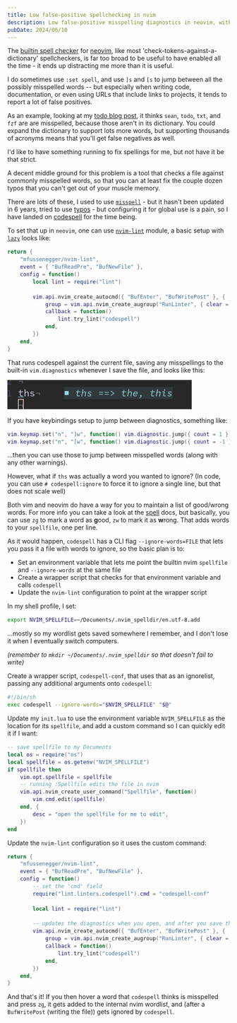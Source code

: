 ```yaml
---
title: Low false-positive spellchecking in nvim
description: Low false-positive misspelling diagnostics in neovim, with easy silencing
pubDate: 2024/06/10
---
```


The [builtin spell checker](https://neovim.io/doc/user/spell.html) for [neovim](https://neovim.io/), like most 'check-tokens-against-a-dictionary' spellcheckers, is far too broad to be useful to have enabled all the time - it ends up distracting me more than it is useful.

I do sometimes use `:set spell`, and use `]s` and `[s` to jump between all the possibly misspelled words -- but especially when writing code, documentation, or even using URLs that include links to projects, it tends to report a lot of false positives.

As an example, looking at my [todo blog post](https://sean.fish/x/blog/managing-multiple-todo-txts/), it thinks `sean`, `todo`, `txt`, and `fzf` are are misspelled, because those aren't in its dictionary. You could expand the dictionary to support lots more words, but supporting thousands of acronyms means that you'll get false negatives as well.

I'd like to have something running to fix spellings for me, but not have it be that strict.

A decent middle ground for this problem is a tool that checks a file against commonly misspelled words, so that you can at least fix the couple dozen typos that you can't get out of your muscle memory.

There are lots of these, I used to use [`misspell`](https://github.com/client9/misspell) - but it hasn't been updated in 6 years, tried to use [typos](https://github.com/crate-ci/typos) - but configuring it for global use is a pain, so I have landed on [codespell](https://github.com/codespell-project/codespell) for the time being.

To set that up in `neovim`, one can use [`nvim-lint`](https://github.com/mfussenegger/nvim-lint) module, a basic setup with [`lazy`](https://github.com/folke/lazy.nvim) looks like:

```lua
return {
    "mfussenegger/nvim-lint",
    event = { "BufReadPre", "BufNewFile" },
    config = function()
        local lint = require("lint")

        vim.api.nvim_create_autocmd({ "BufEnter", "BufWritePost" }, {
            group = vim.api.nvim_create_augroup("RunLinter", { clear = true }),
            callback = function()
                lint.try_lint("codespell")
            end,
        })
    end,
}
```

That runs codespell against the current file, saving any misspellings to the built-in `vim.diagnostics` whenever I save the file, and looks like this:

![](./images/codespell_example.png)

If you have keybindings setup to jump between diagnostics, something like:

```lua
vim.keymap.set("n", "]w", function() vim.diagnostic.jump({ count = 1 }) end)
vim.keymap.set("n", "[w", function() vim.diagnostic.jump({ count = -1 }) end)
```

...then you can use those to jump between misspelled words (along with any other warnings).

However, what if `ths` was actually a word you wanted to ignore? (In code, you can use `# codespell:ignore` to force it to ignore a single line, but that does not scale well)

Both vim and neovim do have a way for you to maintain a list of good/wrong words. For more info you can take a look at the [spell](https://neovim.io/doc/user/spell.html) docs, but basically, you can use `zg` to mark a word as **g**ood, `zw` to mark it as **w**rong. That adds words to your `spellfile`, one per line.

As it would happen, `codespell` has a CLI flag `--ignore-words=FILE` that lets you pass it a file with words to ignore, so the basic plan is to:

- Set an environment variable that lets me point the builtin nvim `spellfile` and `--ignore-words` at the same file
- Create a wrapper script that checks for that environment variable and calls `codespell`
- Update the `nvim-lint` configuration to point at the wrapper script

In my shell profile, I set:

```bash
export NVIM_SPELLFILE=~/Documents/.nvim_spelldir/en.utf-8.add
```

...mostly so my wordlist gets saved somewhere I remember, and I don't lose it when I eventually switch computers.

_(remember to `mkdir ~/Documents/.nvim_spelldir` so that doesn't fail to write)_

Create a wrapper script, `codespell-conf`, that uses that as an ignorelist, passing any additional arguments onto `codespell`:

```bash
#!/bin/sh
exec codespell --ignore-words="$NVIM_SPELLFILE" "$@"
```

Update my `init.lua` to use the environment variable `NVIM_SPELLFILE` as the location for its `spellfile`, and add a custom command so I can quickly edit it if I want:

```lua
-- save spellfile to my Documents
local os = require("os")
local spellfile = os.getenv("NVIM_SPELLFILE")
if spellfile then
    vim.opt.spellfile = spellfile
    -- running :Spellfile edits the file in nvim
    vim.api.nvim_create_user_command("Spellfile", function()
        vim.cmd.edit(spellfile)
    end, {
        desc = "open the spellfile for me to edit",
    })
end
```

Update the `nvim-lint` configuration so it uses the custom command:

```lua
return {
    "mfussenegger/nvim-lint",
    event = { "BufReadPre", "BufNewFile" },
    config = function()
        -- set the 'cmd' field
        require("lint.linters.codespell").cmd = "codespell-conf"

        local lint = require("lint")

        -- updates the diagnostics when you open, and after you save the file
        vim.api.nvim_create_autocmd({ "BufEnter", "BufWritePost" }, {
            group = vim.api.nvim_create_augroup("RunLinter", { clear = true }),
            callback = function()
                lint.try_lint("codespell")
            end,
        })
    end,
}
```

And that's it! If you then hover a word that `codespell` thinks is misspelled and press `zg`, it gets added to the internal nvim wordlist, and (after a `BufWritePost` (writing the file)) gets ignored by `codespell`.
